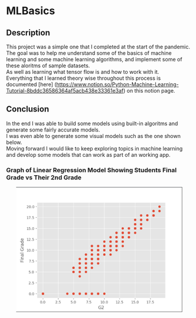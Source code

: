 # MLBasics

## Description
This project was a simple one that I completed at the start of the pandemic.<br>
The goal was to help me understand some of the basics of machine learning and some machine learning algorithms, and implement some of these aloritms of sample datasets.<br>
As well as learning what tensor flow is and how to work with it.<br>
Everything that I learned theory wise throughout this process is documented 
[here] (https://www.notion.so/Python-Machine-Learning-Tutorial-8bddc36586364af5acb438e33361e3af)
on this notion page.

## Conclusion
In the end I was able to build some models using built-in algoritms and generate some fairly accurate models.<br> 
I was even able to generate some visual models such as the one shown below.<br> 
Moving forward I would like to keep exploring topics in machine learning and develop some models that can work as part of an working app.<br>

### Graph of Linear Regression Model Showing Students Final Grade vs Their 2nd Grade
<p align="center" style="vertical-align: top; position: relative" >
<img align="top" style="vertical-align:top" src="https://github.com/RansikaP/MLBasics/blob/main/images/graph.PNG" width="450"/>
</p>

